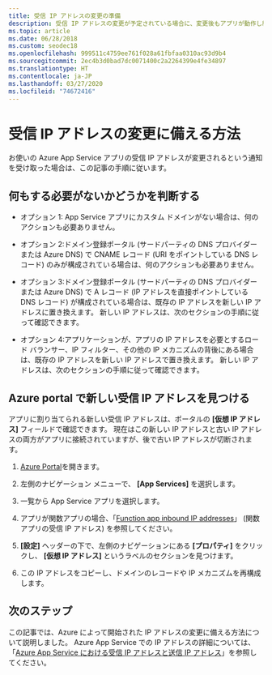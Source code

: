 ```yaml
---
title: 受信 IP アドレスの変更の準備
description: 受信 IP アドレスの変更が予定されている場合に、変更後もアプリが動作し続けるようにするための方法を説明します。
ms.topic: article
ms.date: 06/28/2018
ms.custom: seodec18
ms.openlocfilehash: 999511c4759ee761f028a61fbfaa0310ac93d9b4
ms.sourcegitcommit: 2ec4b3d0bad7dc0071400c2a2264399e4fe34897
ms.translationtype: HT
ms.contentlocale: ja-JP
ms.lasthandoff: 03/27/2020
ms.locfileid: "74672416"
---
```

# <a name="how-to-prepare-for-an-inbound-ip-address-change"></a>受信 IP アドレスの変更に備える方法

お使いの Azure App Service アプリの受信 IP アドレスが変更されるという通知を受け取った場合は、この記事の手順に従います。

## <a name="determine-if-you-have-to-do-anything"></a>何もする必要がないかどうかを判断する

* オプション 1: App Service アプリにカスタム ドメインがない場合は、何のアクションも必要ありません。

* オプション 2:ドメイン登録ポータル (サードパーティの DNS プロバイダーまたは Azure DNS) で CNAME レコード (URI をポイントしている DNS レコード) のみが構成されている場合は、何のアクションも必要ありません。

* オプション 3:ドメイン登録ポータル (サードパーティの DNS プロバイダーまたは Azure DNS) で A レコード (IP アドレスを直接ポイントしている DNS レコード) が構成されている場合は、既存の IP アドレスを新しい IP アドレスに置き換えます。 新しい IP アドレスは、次のセクションの手順に従って確認できます。

* オプション 4:アプリケーションが、アプリの IP アドレスを必要とするロード バランサー、IP フィルター、その他の IP メカニズムの背後にある場合は、既存の IP アドレスを新しい IP アドレスで置き換えます。 新しい IP アドレスは、次のセクションの手順に従って確認できます。

## <a name="find-the-new-inbound-ip-address-in-the-azure-portal"></a>Azure portal で新しい受信 IP アドレスを見つける

アプリに割り当てられる新しい受信 IP アドレスは、ポータルの **[仮想 IP アドレス]** フィールドで確認できます。 現在はこの新しい IP アドレスと古い IP アドレスの両方がアプリに接続されていますが、後で古い IP アドレスが切断されます。

1.  [Azure Portal](https://portal.azure.com)を開きます。

2.  左側のナビゲーション メニューで、 **[App Services]** を選択します。

3.  一覧から App Service アプリを選択します。

1.  アプリが関数アプリの場合、「[Function app inbound IP addresses](../azure-functions/ip-addresses.md#function-app-inbound-ip-address)」 (関数アプリの受信 IP アドレス) を参照してください。

4.  **[設定]** ヘッダーの下で、左側のナビゲーションにある **[プロパティ]** をクリックし、 **[仮想 IP アドレス]** というラベルのセクションを見つけます。

5. この IP アドレスをコピーし、ドメインのレコードや IP メカニズムを再構成します。

## <a name="next-steps"></a>次のステップ

この記事では、Azure によって開始された IP アドレスの変更に備える方法について説明しました。 Azure App Service での IP アドレスの詳細については、「[Azure App Service における受信 IP アドレスと送信 IP アドレス](overview-inbound-outbound-ips.md)」を参照してください。
